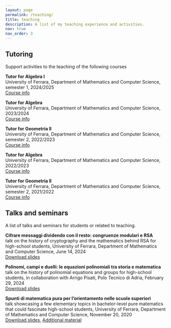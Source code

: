 ```yaml
---
layout: page
permalink: /teaching/
title: teaching
description: A list of my teaching experience and activities.
nav: true
nav_order: 3
---
```


<h2>Tutoring</h2>

Support activities to the teaching of the following courses

**Tutor for Algebra I** \
University of Ferrara, Department of Mathematics and Computer Science, semester 1, 2024/2025 \
[Course info](https://unife.coursecatalogue.cineca.it/insegnamenti/2024/14482/2021/3/10379?coorte=2024&schemaid=11851)

**Tutor for Algebra** \
University of Ferrara, Department of Mathematics and Computer Science, 2023/2024 \
[Course info](https://unife.coursecatalogue.cineca.it/insegnamenti/2023/5/2021/3/10379?coorte=2023&schemaid=11845)

**Tutor for Geometria II** \
University of Ferrara, Department of Mathematics and Computer Science, semester 2, 2022/2023 \
[Course info](https://unife.coursecatalogue.cineca.it/insegnamenti/2023/477/2021/3/10379?coorte=2022&schemaid=11840)

**Tutor for Algebra** \
University of Ferrara, Department of Mathematics and Computer Science, 2022/2023 \
[Course info](https://unife.coursecatalogue.cineca.it/insegnamenti/2022/5/2021/3/10379?coorte=2022&schemaid=11840)

**Tutor for Geometria II** \
University of Ferrara, Department of Mathematics and Computer Science, semester 2, 2021/2022 \
[Course info](https://unife.coursecatalogue.cineca.it/insegnamenti/2022/477/2021/3/10379?coorte=2021&schemaid=11383)


<h2>Talks and seminars</h2>

A list of talks and seminars for students or related to teaching.

**Cifrare messaggi dividendo con il resto: congruenze modulari e RSA** \
talk on the history of cryptography and the mathematics behind RSA for high-school students,
University of Ferrara, Department of Mathematics and Computer Science, June 14, 2024 \
[Download slides](https://github.com/matteo-misurati/matteo-misurati.github.io/blob/main/assets/pdf/slides_RSA.pdf?raw=true)

**Polinomi, campi e duelli: le equazioni polinomiali tra storia
e matematica** \
talk on the history of polinomial equations and groups for high-school students, 
in collaboration with Arrigo Pisati, Polo Tecnico di Adria, February 29, 2024 \
[Download slides](https://github.com/matteo-misurati/matteo-misurati.github.io/blob/main/assets/pdf/slides_galois.pdf?raw=true)

**Spunti di matematica pura per l’orientamento
nelle scuole superiori** \
talk showcasing a few elementary topics in bachelor-level pure matematics that could fascinate high-school students,
University of Ferrara, Department of Mathematics and Computer Science, November 20, 2020 \
[Download slides](https://github.com/matteo-misurati/matteo-misurati.github.io/blob/main/assets/pdf/slides_fermat.pdf?raw=true), [Additional material](https://github.com/matteo-misurati/matteo-misurati.github.io/blob/main/assets/pdf/doc_fermat.pdf?raw=true)
